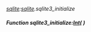 _[sqlite](../../modules/sqlite/sqlite-module.md):[sqlite](../../modules/sqlite/sqlite-module.md).sqlite3\_initialize_
##### Function sqlite3\_initialize:[Int](../../modules/wonkey/wonkey-types-int.md)(  )
